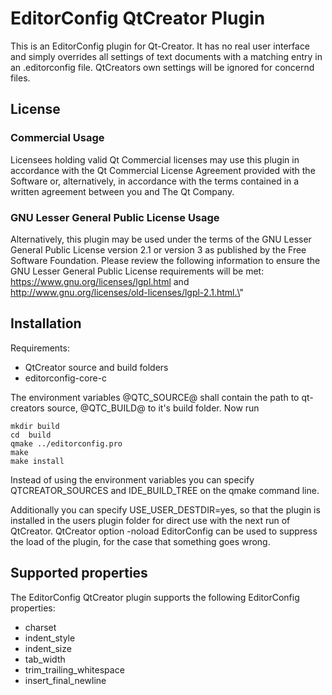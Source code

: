 # EditorConfig QtCreator Plugin

This is an EditorConfig plugin for Qt-Creator. It has no real user
interface and simply overrides all settings of text documents with
a matching entry in an .editorconfig file. QtCreators own settings
will be ignored for concernd files.

## License

### Commercial Usage

Licensees holding valid Qt Commercial licenses may use this plugin
in accordance with the Qt Commercial License Agreement provided
with the Software or, alternatively, in accordance with the terms
contained in a written agreement between you and The Qt Company.

### GNU Lesser General Public License Usage

Alternatively, this plugin may be used under the terms of the GNU
Lesser General Public License version 2.1 or version 3 as published
by the Free Software Foundation.  Please review the following
information to ensure the GNU Lesser General Public License
requirements will be met: https://www.gnu.org/licenses/lgpl.html and
http://www.gnu.org/licenses/old-licenses/lgpl-2.1.html.\"

## Installation

Requirements:

- QtCreator source and build folders
- editorconfig-core-c

The environment variables @QTC_SOURCE@ shall contain the path to qt-creators
source, @QTC_BUILD@ to it's build folder. Now run

    mkdir build
    cd  build
    qmake ../editorconfig.pro
    make
    make install

Instead of using the environment variables you can specify QTCREATOR_SOURCES
and IDE_BUILD_TREE on the qmake command line.

Additionally you can specify USE_USER_DESTDIR=yes, so that the plugin is
installed in the users plugin folder for direct use with the next run of
QtCreator. QtCreator option -noload EditorConfig can be used to suppress
the load of the plugin, for the case that something goes wrong.

## Supported properties

The EditorConfig QtCreator plugin supports the following EditorConfig properties:

- charset
- indent_style
- indent_size
- tab_width
- trim_trailing_whitespace
- insert_final_newline
